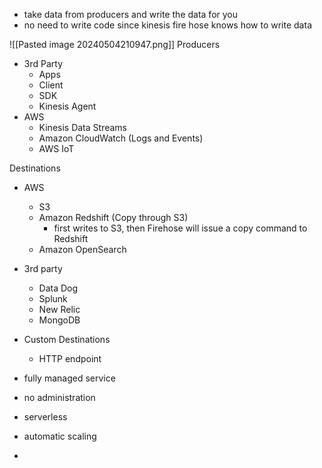 - take data from producers and write the data for you
- no need to write code since kinesis fire hose knows how to write data

![[Pasted image 20240504210947.png]]
Producers
- 3rd Party
	- Apps
	- Client
	- SDK
	- Kinesis Agent
- AWS
	- Kinesis Data Streams
	- Amazon CloudWatch (Logs and Events)
	- AWS IoT

Destinations
- AWS
	- S3
	- Amazon Redshift (Copy through S3)
		- first writes to S3, then Firehose will issue a copy command to Redshift
	- Amazon OpenSearch
- 3rd party
	- Data Dog
	- Splunk
	- New Relic
	- MongoDB
- Custom Destinations
	- HTTP endpoint

- fully managed service
- no administration
- serverless
- automatic scaling
- 
